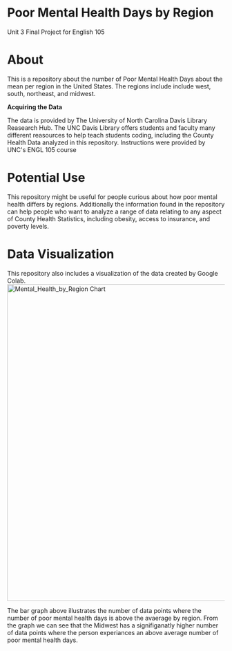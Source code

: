 # Poor Mental Health Days by Region
Unit 3 Final Project for English 105
# About
This is a repository about the number of Poor Mental Health Days about the mean per region in the United States. The regions include include west, south, northeast, and midwest. 

**Acquiring the Data** 

The data is provided by The University of North Carolina Davis Library Reasearch Hub. The UNC Davis Library offers students and faculty many different reasources to help teach students coding, including the County Health Data analyzed in this repository. Instructions were provided by UNC's ENGL 105 course
# Potential Use 
This repository might be useful for people curious about how poor mental health differs by regions. Additionally the information found in the repository can help people who want to analyze a range of data relating to any aspect of County Health Statistics, including obesity, access to insurance, and poverty levels. 
# Data Visualization 
This repository also includes a visualization of the data created by Google Colab. 
<img width="733" alt="Mental_Health_by_Region Chart" src="https://github.com/bay-phillips/Unit3.FinalProject.PoorMentalHealthDays/assets/152188751/7a9e96d8-1b69-4f61-9c96-3e05149775d5">

The bar graph above illustrates the number of data points where the number of poor mental health days is above the avaerage by region. From the graph we can see that the Midwest has a signifiganatly higher number of data points where the person experiances an above average number of poor mental health days. 
